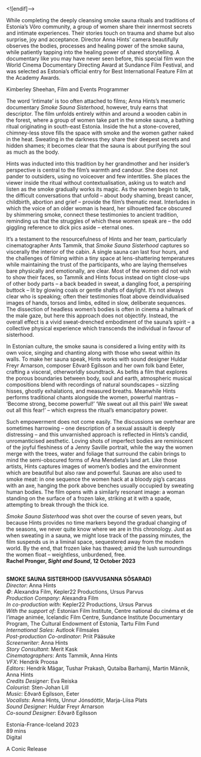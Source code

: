 

<![endif]-->

While completing the deeply cleansing smoke sauna rituals and traditions of Estonia’s Võro community, a group of women share their innermost secrets and intimate experiences. Their stories touch on trauma and shame but also surprise, joy and acceptance. Director Anna Hints’ camera beautifully observes the bodies, processes and healing power of the smoke sauna, while patiently tapping into the healing power of shared storytelling. A documentary like you may have never seen before, this special film won the World Cinema Documentary Directing Award at Sundance Film Festival, and was selected as Estonia’s official entry for Best International Feature Film at the Academy Awards.

Kimberley Sheehan, Film and Events Programmer

The word ‘intimate’ is too often attached to films; Anna Hints’s mesmeric documentary _Smoke Sauna Sisterhood_, however, truly earns that descriptor. The film unfolds entirely within and around a wooden cabin in the forest, where a group of women take part in the smoke sauna, a bathing ritual originating in south-east Estonia. Inside the hut a stone-covered, chimney-less stove fills the space with smoke and the women gather naked in the heat. Sweating in the darkness they share their deepest secrets and hidden shames; it becomes clear that the sauna is about purifying the soul as much as the body.

Hints was inducted into this tradition by her grandmother and her insider’s perspective is central to the film’s warmth and candour. She does not pander to outsiders, using no voiceover and few intertitles. She places the viewer inside the ritual without contextualisation, asking us to watch and listen as the smoke gradually works its magic. As the women begin to talk, the difficult conversations that unfold – about body shaming, breast cancer, childbirth, abortion and grief – provide the film’s thematic meat. Interludes in which the voice of an older woman is heard, her silhouetted face obscured by shimmering smoke, connect these testimonies to ancient tradition, reminding us that the struggles of which these women speak are – the odd giggling reference to dick pics aside – eternal ones.

It’s a testament to the resourcefulness of Hints and her team, particularly cinematographer Ants Tammik, that _Smoke Sauna Sisterhood_ captures so viscerally the interior of the cabin. A single sauna can last four hours, and the challenges of filming within a tiny space at lens-shattering temperatures while maintaining the trust of the participants, who are laying themselves bare physically and emotionally, are clear. Most of the women did not wish to show their faces, so Tammik and Hints focus instead on tight close-ups of other body parts – a back beaded in sweat, a dangling foot, a perspiring buttock – lit by glowing coals or gentle shafts of daylight. It’s not always clear who is speaking; often their testimonies float above deindividualised images of hands, torsos and limbs, edited in slow, deliberate sequences. The dissection of headless women’s bodies is often in cinema a hallmark of the male gaze, but here this approach does not objectify. Instead, the overall effect is a vivid sweat-drenched embodiment of the sauna’s spirit – a collective physical experience which transcends the individual in favour of sisterhood.

In Estonian culture, the smoke sauna is considered a living entity with its own voice, singing and chanting along with those who sweat within its walls. To make her sauna speak, Hints works with sound designer Huldar Freyr Arnarson, composer Eðvarð Egilsson and her own folk band Eeter, crafting a visceral, otherworldly soundtrack. As befits a film that explores the porous boundaries between body, soul and earth, atmospheric musical compositions blend with recordings of natural soundscapes – sizzling hisses, ghostly exhalations, and measured breaths. Meanwhile Hints performs traditional chants alongside the women, powerful mantras – ‘Become strong, become powerful!’ ‘We sweat out all this pain! We sweat out all this fear!’ – which express the ritual’s emancipatory power.

Such empowerment does not come easily. The discussions we overhear are sometimes harrowing – one description of a sexual assault is deeply distressing – and this unvarnished approach is reflected in Hints’s candid, unromanticised aesthetic. Loving shots of imperfect bodies are reminiscent of the joyful fleshiness of a Jenny Saville portrait, while the way the women merge with the trees, water and foliage that surround the cabin brings to mind the semi-obscured forms of Ana Mendieta’s land art. Like those artists, Hints captures images of women’s bodies and the environment which are beautiful but also raw and powerful. Saunas are also used to smoke meat: in one sequence the women hack at a bloody pig’s carcass with an axe, hanging the pork above benches usually occupied by sweating human bodies. The film opens with a similarly resonant image: a woman standing on the surface of a frozen lake, striking at it with a spade, attempting to break through the thick ice.

_Smoke Sauna Sisterhood_ was shot over the course of seven years, but because Hints provides no time markers beyond the gradual changing of the seasons, we never quite know where we are in this chronology. Just as when sweating in a sauna, we might lose track of the passing minutes, the film suspends us in a liminal space, sequestered away from the modern world. By the end, that frozen lake has thawed; amid the lush surroundings the women float – weightless, unburdened, free.  
**Rachel Pronger, _Sight and Sound_, 12 October 2023**  
<br>

**SMOKE SAUNA SISTERHOOD (SAVVUSANNA SÕSARAD)**  
_Director_: Anna Hints  
_©_: Alexandra Film, Kepler22 Productions, Ursus Parvus  
_Production Company_: Alexandra Film  
_In co-production with_: Kepler22 Productions, Ursus Parvus  
_With the support of_: Estonian Film Institute, Centre national du cinéma et de l’image animée, Icelandic Film Centre, Sundance Institute Documentary Program, The Cultural Endowment of Estonia, Tartu Film Fund  
_International Sales_: Autlook Filmsales  
_Post-production Co-ordinator_: Priit Pääsuke  
_Screenwriter_: Anna Hints  
_Story Consultant_: Merit Kask  
_Cinematographers_: Ants Tammik, Anna Hints  
_VFX_: Hendrik Proosa  
_Editors_: Hendrik Mägar, Tushar Prakash, Qutaiba Barhamji, Martin Männik, Anna Hints  
_Credits Designer_: Eva Reiska  
_Colourist_: Sten-Johan Lill  
_Music_: Eðvarð Egilsson, Eeter  
_Vocalists_: Anna Hints, Unnur Jónsdóttir,
Marja-Liisa Plats  
_Sound Designer_: Huldar Freyr Arnarson  
_Co-sound Designer_: Eðvarð Egilsson  

Estonia-France-Iceland 2023  
89 mins  
Digital  

A Conic Release
<!--stackedit_data:
eyJoaXN0b3J5IjpbLTY5MzEzNDc1M119
-->